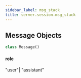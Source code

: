 ```yaml
---
sidebar_label: msg_stack
title: server.session.msg_stack
---
```


## Message Objects

```python
class Message()
```

#### role

&quot;user&quot;| &quot;assistant&quot;

